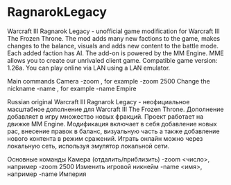 # RagnarokLegacy
Warcraft III Ragnarok Legacy - unofficial game modification for Warcraft III The Frozen Throne. 
The mod adds many new factions to the game, makes changes to the balance, visuals and adds new content to the battle mode. 
Each added faction has AI. The add-on is powered by the MM Engine. MME allows you to create our unrivaled client game. Compatible game version: 1.26a.
You can play online via LAN using a LAN emulator.

Main commands
Camera
-zoom <number>, for example -zoom 2500
Change the nickname
-name <name>, for example -name Empire


Russian original
Warcraft III Ragnarok Legacy - неофициальное масштабное дополнение для Warcraft III The Frozen Throne. 
Дополнение добавляет в игру множество новых фракций. Проект работает на движке MM Еngine. 
Модификация включает в себя добавление новых рас, внесение правок в баланс, визуальную часть а также добавление нового контента в режим сражений.
Играть онлайн можно через локальную сеть, используя эмулятор локальной сети.

Основные команды
Камера (отдалить/приблизить)
-zoom <число>, например -zoom 2500
Изменить игровой никнейм
-name <имя>, например -name Империя
